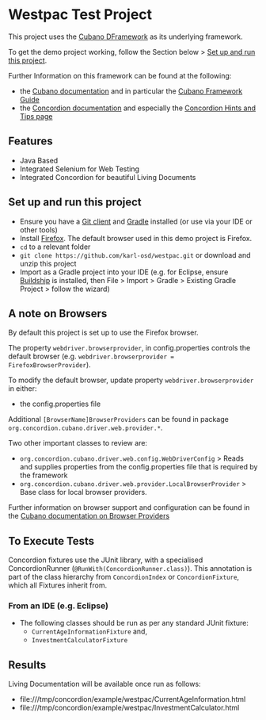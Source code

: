 # Westpac Test Project

This project uses the [Cubano DFramework](https://github.com/concordion/cubano) as its underlying framework.

To get the demo project working, follow the Section below > [Set up and run this project](#set-up-and-run-this-project).

Further Information on this framework can  be found at the following:
* the [Cubano documentation](https://concordion.org/cubano) and in particular the [Cubano Framework Guide](https://concordion.org/cubano/framework)
* the [Concordion documentation](https://concordion.org/) and especially the [Concordion Hints and Tips page](https://concordion.org/technique/java/markdown/)

## Features
* Java Based
* Integrated Selenium for Web Testing
* Integrated Concordion for beautiful Living Documents

## Set up and run this project  
* Ensure you have a [Git client](https://git-scm.com/downloads) and [Gradle](https://gradle.org/) installed (or use via your IDE or other tools)
* Install [Firefox](https://www.mozilla.org/en-US/firefox/new/).  The default browser used in this demo project is Firefox.
* `cd` to a relevant folder
* `git clone https://github.com/karl-osd/westpac.git` or download and unzip this project
* Import as a Gradle project into your IDE (e.g. for Eclipse, ensure [Buildship](http://www.eclipse.org/buildship) is installed, then File > Import > Gradle > Existing Gradle Project > follow the wizard)

## A note on Browsers
By default this project is set up to use the Firefox browser.

The property `webdriver.browserprovider`, in config.properties controls the default browser (e.g. `webdriver.browserprovider = FirefoxBrowserProvider`).

To modify the default browser, update property `webdriver.browserprovider` in either:
* the config.properties file

Additional `[BrowserName]BrowserProviders` can be found in package `org.concordion.cubano.driver.web.provider.*`. 

Two other important classes to review are:
* `org.concordion.cubano.driver.web.config.WebDriverConfig` > Reads and supplies properties from the config.properties file that is required by the framework
* `org.concordion.cubano.driver.web.provider.LocalBrowserProvider` > Base class for local browser providers.

Further information on browser support and configuration can be found in the [Cubano documentation on Browser Providers](https://concordion.org/cubano/browser/providers)

## To Execute Tests
Concordion fixtures use the JUnit library, with a specialised ConcordionRunner (`@RunWith(ConcordionRunner.class)`).  This annotation is part of the class hierarchy from `ConcordionIndex` or `ConcordionFixture`, which all Fixtures inherit from.

### From an IDE (e.g. Eclipse)
* The following classes should be run as per any standard JUnit fixture:
   * `CurrentAgeInformationFixture` and,  
   * `InvestmentCalculatorFixture`

## Results 
Living Documentation will be available once run as follows:
* file:///tmp/concordion/example/westpac/CurrentAgeInformation.html
* file:///tmp/concordion/example/westpac/InvestmentCalculator.html
